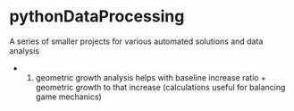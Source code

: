 # pythonDataProcessing
A series of smaller projects for various automated solutions and data analysis
  - 1) geometric growth analysis helps with baseline increase ratio + geometric growth to that increase (calculations useful for balancing game mechanics)
